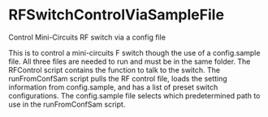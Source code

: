 # RFSwitchControlViaSampleFile
Control Mini-Circuits RF switch via a config file

This is to control a mini-circuits F switch though the use of a config.sample file. 
All three files are needed to run and must be in the same folder. 
The RFControl script contains the function to talk to the switch. 
The runFromConfSam script pulls the RF control file, loads the setting information from config.sample, and has a list of preset switch configurations. 
The config.sample file selects which predetermined path to use in the runFromConfSam script. 
